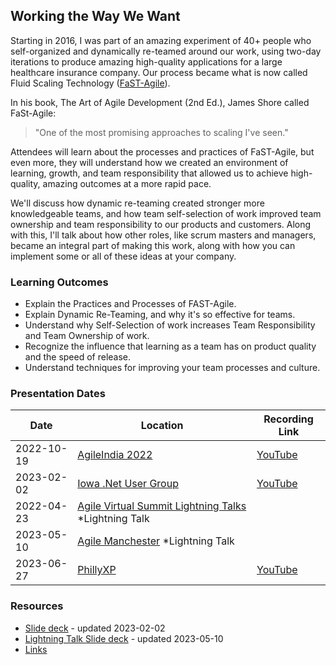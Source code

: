 ## Working the Way We Want

Starting in 2016, I was part of an amazing experiment of 40+ people who self-organized and dynamically re-teamed around
our work, using two-day iterations to produce amazing high-quality applications for a large healthcare insurance
company.
Our process became what is now called Fluid Scaling Technology ([FaST-Agile](https://fast-agile.io)).

In his book, The Art of Agile Development (2nd Ed.), James Shore called FaSt-Agile:
> "One of the most promising
> approaches to scaling I've seen."

Attendees will learn about the processes and practices of FaST-Agile, but even more, they will understand how we created
an environment of learning, growth, and team responsibility that allowed us to achieve high-quality, amazing outcomes at
a more rapid pace.

We'll discuss how dynamic re-teaming created stronger more knowledgeable teams, and how team self-selection of work
improved team ownership and team responsibility to our products and customers.
Along with this, I'll talk about how other roles, like scrum masters and managers, became an integral part of making
this work, along with how you can implement some or all of these ideas at your company.

### Learning Outcomes
- Explain the Practices and Processes of FAST-Agile.
- Explain Dynamic Re-Teaming, and why it's so effective for teams.
- Understand why Self-Selection of work increases Team Responsibility and Team Ownership of work.
- Recognize the influence that learning as a team has on product quality and the speed of release.
- Understand techniques for improving your team processes and culture.

### Presentation Dates

| Date       | Location                                                                                 | Recording Link                                         |
|------------|------------------------------------------------------------------------------------------|--------------------------------------------------------|
| 2022-10-19 | [AgileIndia 2022](https://2022.agileindia.org/)                                          | [YouTube](https://youtu.be/t1z2nNapPzQ)                |
| 2023-02-02 | [Iowa .Net User Group](https://www.meetup.com/iadnug/)                                   | [YouTube](https://youtu.be/eVq0ori33PQ)                |
| 2022-04-23 | [Agile Virtual Summit Lightning Talks](https://agilevirtualsummit.com//) *Lightning Talk |                                                        |
| 2023-05-10 | [Agile Manchester](https://agilemanchester.net/) *Lightning Talk                         |                                                        |
| 2023-06-27 | [PhillyXP](https://www.meetup.com/phillyxp/)                                             | [YouTube](https://www.youtube.com/watch?v=GnPozFRC92o) |

### Resources

- [Slide deck](https://github.com/MyTurnyet/Talks/blob/main/working-the-way-we-want/Working%20%20the%20way%20we%20want%20-%202023.pdf) -
  updated
  2023-02-02
- [Lightning Talk Slide deck](https://github.com/MyTurnyet/Talks/blob/main/working-the-way-we-want/Working%20the%20Way%20We%20Want%20-%20Lightning%20Talk.pdf) -
  updated
  2023-05-10
- [Links](https://github.com/MyTurnyet/Talks/blob/main/working-the-way-we-want/resources.md)
